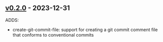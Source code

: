 ## [v0.2.0](https://github.com/jai-python3/tbd/tree/v0.2.0) - 2023-12-31

ADDS:
- create-git-commit-file: support for creating a git commit comment file that conforms to conventional commits
